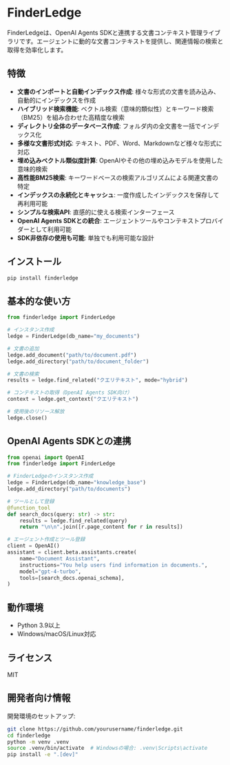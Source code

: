 # FinderLedge

FinderLedgeは、OpenAI Agents SDKと連携する文書コンテキスト管理ライブラリです。エージェントに動的な文書コンテキストを提供し、関連情報の検索と取得を効率化します。

## 特徴

- **文書のインポートと自動インデックス作成**: 様々な形式の文書を読み込み、自動的にインデックスを作成
- **ハイブリッド検索機能**: ベクトル検索（意味的類似性）とキーワード検索（BM25）を組み合わせた高精度な検索
- **ディレクトリ全体のデータベース作成**: フォルダ内の全文書を一括でインデックス化
- **多様な文書形式対応**: テキスト、PDF、Word、Markdownなど様々な形式に対応
- **埋め込みベクトル類似度計算**: OpenAIやその他の埋め込みモデルを使用した意味的検索
- **高性能BM25検索**: キーワードベースの検索アルゴリズムによる関連文書の特定
- **インデックスの永続化とキャッシュ**: 一度作成したインデックスを保存して再利用可能
- **シンプルな検索API**: 直感的に使える検索インターフェース
- **OpenAI Agents SDKとの統合**: エージェントツールやコンテキストプロバイダーとして利用可能
- **SDK非依存の使用も可能**: 単独でも利用可能な設計

## インストール

```bash
pip install finderledge
```

## 基本的な使い方

```python
from finderledge import FinderLedge

# インスタンス作成
ledge = FinderLedge(db_name="my_documents")

# 文書の追加
ledge.add_document("path/to/document.pdf")
ledge.add_directory("path/to/document_folder")

# 文書の検索
results = ledge.find_related("クエリテキスト", mode="hybrid")

# コンテキストの取得（OpenAI Agents SDK向け）
context = ledge.get_context("クエリテキスト")

# 使用後のリソース解放
ledge.close()
```

## OpenAI Agents SDKとの連携

```python
from openai import OpenAI
from finderledge import FinderLedge

# FinderLedgeのインスタンス作成
ledge = FinderLedge(db_name="knowledge_base")
ledge.add_directory("path/to/documents")

# ツールとして登録
@function_tool
def search_docs(query: str) -> str:
    results = ledge.find_related(query)
    return "\n\n".join([r.page_content for r in results])

# エージェント作成とツール登録
client = OpenAI()
assistant = client.beta.assistants.create(
    name="Document Assistant",
    instructions="You help users find information in documents.",
    model="gpt-4-turbo",
    tools=[search_docs.openai_schema],
)
```

## 動作環境

- Python 3.9以上
- Windows/macOS/Linux対応

## ライセンス

MIT

## 開発者向け情報

開発環境のセットアップ:

```bash
git clone https://github.com/yourusername/finderledge.git
cd finderledge
python -m venv .venv
source .venv/bin/activate  # Windowsの場合: .venv\Scripts\activate
pip install -e ".[dev]"
``` 